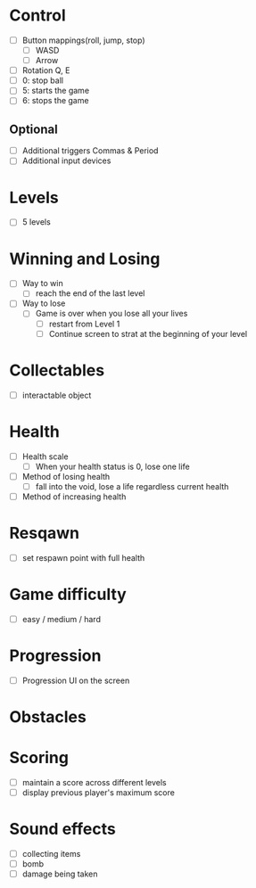 # Control
- [ ] Button mappings(roll, jump, stop)
  - [ ] WASD
  - [ ] Arrow
- [ ] Rotation Q, E
- [ ] 0: stop ball
- [ ] 5: starts the game
- [ ] 6: stops the game

## Optional
- [ ] Additional triggers Commas & Period
- [ ] Additional input devices 

# Levels
- [ ] 5 levels

# Winning and Losing
- [ ] Way to win
  - [ ] reach the end of the last level
- [ ] Way to lose
  - [ ] Game is over when you lose all your lives
    - [ ] restart from Level 1
    - [ ] Continue screen to strat at the beginning of your level
# Collectables
- [ ] interactable object

# Health
- [ ] Health scale
  - [ ] When your health status is 0, lose one life
- [ ] Method of losing health
  - [ ] fall into the void, lose a life regardless current health
- [ ] Method of increasing health

# Resqawn
- [ ] set respawn point with full health

# Game difficulty
- [ ] easy / medium / hard

# Progression
- [ ] Progression UI on the screen

# Obstacles

# Scoring
- [ ] maintain a score across different levels
- [ ] display previous player's maximum score

# Sound effects
- [ ] collecting items
- [ ] bomb
- [ ] damage being taken